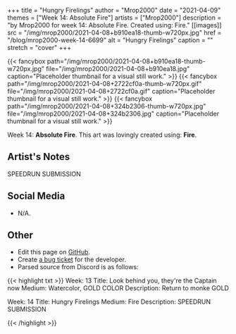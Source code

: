 +++
title =       "Hungry Firelings"
author =      "Mrop2000"
date =        "2021-04-09"
themes =      ["Week 14: Absolute Fire"]
artists =     ["Mrop2000"]
description = "by Mrop2000 for week 14: Absolute Fire. Created using: Fire."
[[images]]
      src = "/img/mrop2000/2021-04-08+b910ea18-thumb-w720px.jpg"
      href = "/blog/mrop2000-week-14-6699"
      alt = "Hungry Firelings"
      caption = ""
      stretch = "cover"
+++

{{< fancybox path="/img/mrop2000/2021-04-08+b910ea18-thumb-w720px.jpg" file="/img/mrop2000/2021-04-08+b910ea18.jpg" caption="Placeholder thumbnail for a visual still work." >}}
{{< fancybox path="/img/mrop2000/2021-04-08+2722cf0a-thumb-w720px.gif" file="/img/mrop2000/2021-04-08+2722cf0a.gif" caption="Placeholder thumbnail for a visual still work." >}}
{{< fancybox path="/img/mrop2000/2021-04-08+324b2306-thumb-w720px.jpg" file="/img/mrop2000/2021-04-08+324b2306.jpg" caption="Placeholder thumbnail for a visual still work." >}}


Week 14: **Absolute Fire**. This art was lovingly created using: **Fire**.

## Artist's Notes

SPEEDRUN SUBMISSION

## Social Media

- N/A.

## Other

- Edit this page on [GitHub](https://github.com/teaminkling/web-refresh/edit/main/content/blog/mrop2000-week-14-6699.md).
- Create [a bug ticket](https://github.com/teaminkling/web-refresh/issues/new?assignees=&labels=bug&template=problem-report.md&title=) for the developer.
- Parsed source from Discord is as follows:

{{< highlight txt >}}
Week: 13
Title:  Look behind you, they're the Captain now
Medium: Watercolor, GOLD COLOR
Description: 
Return to monke
GOLD

Week: 14
Title: Hungry Firelings
Medium: Fire
Description: 
SPEEDRUN SUBMISSION

{{< /highlight >}}